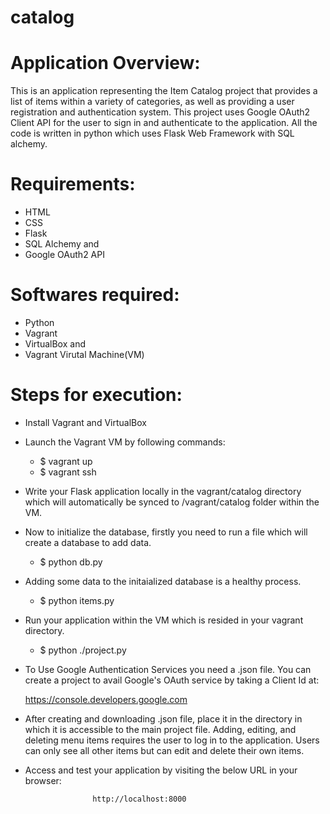 # catalog

# Application Overview:
This is an application representing the Item Catalog project that provides a list of items within a variety of categories, as well as providing a user registration and authentication system. This project uses Google OAuth2 Client API for the user to sign in and authenticate to the application. All the code is written in python which uses Flask Web Framework with SQL alchemy.

# Requirements:
* HTML
* CSS
* Flask
* SQL Alchemy and
* Google OAuth2 API

# Softwares required:
* Python
* Vagrant
* VirtualBox and
* Vagrant Virutal Machine(VM)

# Steps for execution:
* Install Vagrant and VirtualBox

* Launch the Vagrant VM by following commands:
  * $ vagrant up
  * $ vagrant ssh

* Write your Flask application locally in the vagrant/catalog directory which will automatically be synced to /vagrant/catalog folder     within the VM.

* Now to initialize the database, firstly you need to run a file which will create a database to add data.
  * $ python db.py

* Adding some data to the initaialized database is a healthy process.
  * $ python items.py
  
* Run your application within the VM which is resided in your vagrant directory.
  * $ python ./project.py

* To Use Google Authentication Services you need a .json file. You can create a project to avail Google's OAuth service by taking a    Client Id at:
   
   https://console.developers.google.com

* After creating and downloading .json file, place it in the directory in which it is accessible to the main project file. Adding, editing, and deleting menu items requires the user to log in to the application. Users can only see all other items but can edit and delete their own items.

* Access and test your application by visiting the below URL in your browser:
                     
                     http://localhost:8000
